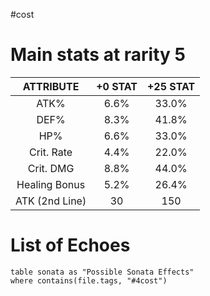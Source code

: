 #cost
# Main stats at rarity 5

| **ATTRIBUTE**  | **+0 STAT** | **+25 STAT** |
| :------------: | :---------: | :----------: |
|      ATK%      |    6.6%     |    33.0%     |
|      DEF%      |    8.3%     |    41.8%     |
|      HP%       |    6.6%     |    33.0%     |
|   Crit. Rate   |    4.4%     |    22.0%     |
|   Crit. DMG    |    8.8%     |    44.0%     |
| Healing Bonus  |    5.2%     |    26.4%     |
| ATK (2nd Line) |     30      |     150      |
# List of Echoes

```dataview
table sonata as "Possible Sonata Effects"
where contains(file.tags, "#4cost")
```
